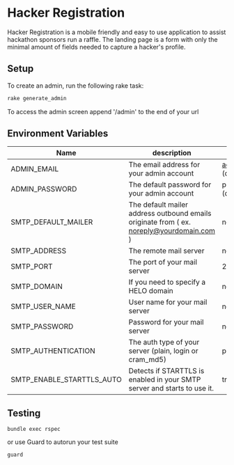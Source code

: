 # Hacker Registration

Hacker Registration is a mobile friendly and easy to use application to assist hackathon sponsors run a raffle. The landing page is a form with only the minimal amount of fields needed to capture a hacker's profile.

## Setup
To create an admin, run the following rake task:

```sh
rake generate_admin
```

To access the admin screen append '/admin' to the end of your url

## Environment Variables

| Name | description | default |
|------|-------------|---------|
|ADMIN_EMAIL| The email address for your admin account | admin@admin.com (development) |
|ADMIN_PASSWORD| The default password for your admin account| password (development) |
|SMTP_DEFAULT_MAILER| The default mailer address outbound emails originate from ( ex. noreply@yourdomain.com ) | none |
|SMTP_ADDRESS| The remote mail server | none |
|SMTP_PORT| The port of your mail server | 25 |
|SMTP_DOMAIN| If you need to specify a HELO domain | none |
|SMTP_USER_NAME| User name for your mail server | none |
|SMTP_PASSWORD| Password for your mail server | none |
|SMTP_AUTHENTICATION| The auth type of your server (plain, login or cram_md5) | plain |
|SMTP_ENABLE_STARTTLS_AUTO| Detects if STARTTLS is enabled in your SMTP server and starts to use it.  | true |

## Testing

```
bundle exec rspec
```

or use Guard to autorun your test suite

```
guard
```
